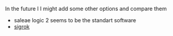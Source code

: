 In the future I I might add some other options and compare them 

- saleae logic 2 seems to be the standart software
- [sigrok](https://www.sigrok.org/)
